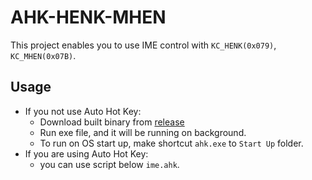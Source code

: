 # AHK-HENK-MHEN
This project enables you to use IME control with `KC_HENK(0x079)`, `KC_MHEN(0x07B)`.

## Usage
- If you not use Auto Hot Key:
    - Download built binary from [release](https://github.com/yutaszk/ahk-henk-mhen/releases/download/v1.0.0/ime.exe)
    - Run exe file, and it will be running on background.
    - To run on OS start up, make shortcut `ahk.exe` to `Start Up` folder.
- If you are using Auto Hot Key:
    - you can use script below `ime.ahk`.


